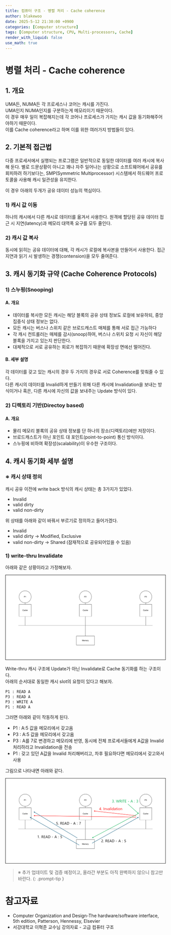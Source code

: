 ```yaml
---
title: 컴퓨터 구조 - 병렬 처리 - Cache coherence
author: blakewoo
date: 2025-5-12 21:30:00 +0900
categories: [Computer structure]
tags: [Computer structure, CPU, Multi-processors, Cache] 
render_with_liquid: false
use_math: true
---
```


# 병렬 처리 - Cache coherence
## 1. 개요
UMA든, NUMA든 각 프로세스나 코어는 캐시를 가진다.   
UMA인지 NUMA인지를 구분하는게 메모리이기 때문이다.   
이 경우 매우 일이 복잡해지는데 각 코어나 프로세스가 가지는 캐시 값을 동기화해주어야하기 때문이다.   
이를 Cache coherence라고 하며 이를 위한 여러가지 방법들이 있다.

## 2. 기본적 접근법
다중 프로세서에서 실행되는 프로그램은 일반적으로 동일한 데이터를 여러 캐시에 복사해 둔다.
별로 드문상황이 아니고 꽤나 자주 일어나는 상황으로 소프트웨어에서 공유를 회피하려 하기보다는,
SMP(Symmetric Multiprocessor) 시스템에서 하드웨어 프로토콜을 사용해 캐시 일관성을 유지한다.

이 경우 아래의 두개가 공유 데이터 성능의 핵심이다.

### 1) 캐시 값 이동
하나의 캐시에서 다른 캐시로 데이터를 옮겨서 사용한다.
원격에 할당된 공유 데이터 접근 시 지연(latency)과 메모리 대역폭 요구를 모두 줄인다.

### 2) 캐시 값 복사
동시에 읽히는 공유 데이터에 대해, 각 캐시가 로컬에 복사본을 만들어서 사용한다.
접근 지연과 읽기 시 발생하는 경쟁(contension)을 모두 줄여준다.

## 3. 캐시 동기화 규약 (Cache Coherence Protocols)

### 1) 스누핑(Snooping)
#### A. 개요
- 데이터를 복사한 모든 캐시는 해당 블록의 공유 상태 정보도 로컬에 보유하되, 중앙집중식 상태 정보는 없다.
- 모든 캐시는 버스나 스위치 같은 브로드캐스트 매체를 통해 서로 접근 가능하다
- 각 캐시 컨트롤러는 매체를 감시(snoop)하여, 버스나 스위치 요청 시 자신이 해당 블록을 가지고 있는지 판단한다.
- 대체적으로 서로 공유하는 회로가 복잡하기 때문에 확장성 면에선 떨어진다.

#### B. 세부 설명
각 데이터를 갖고 있는 캐시의 경우 두 가지의 경우로 서로 Coherence를 맞춰줄 수 있다.   
다른 캐시의 데이터를 Invalid하게 만들기 위해 다른 캐시에 Invalidation을 보내는 방식이거나
혹은, 다른 캐시에 자신의 값을 보내주는 Update 방식이 있다.

### 2) 디렉토리 기반(Directoy based)
#### A. 개요
- 물리 메모리 블록의 공유 상태 정보를 단 하나의 장소(디렉토리)에만 저장이다.
- 브로드캐스트가 아닌 포인트 대 포인트(point-to-point) 통신 방식이다.
- 스누핑에 비하여 확장성(scalability)이 우수한 구조이다.


## 4. 캐시 동기화 세부 설명
### ※ 캐시 상태 정의
캐시 공유 이전에 write back 방식의 캐시 상태는 총 3가지가 있었다.
- Invalid
- valid dirty
- valid non-dirty

위 상태를 아래와 같이 바꿔서 부르기로 정의하고 들어가겠다.
- Invalid
- valid dirty -> Modified, Exclusive
- valid non-dirty -> Shared (잠재적으로 공유되어있을 수 있음)

### 1) write-thru Invalidate
아래와 같은 상황이라고 가정해보자.

![img.png](/assets/blog/cs/parallel/cache_coherence/img.png)

Write-thru 캐시 구조에 Update가 아닌 Invalidate로 Cache 동기화를 하는 구조이다.   
아래의 순서대로 동일한 캐시 slot의 요청이 있다고 해보자.

```
P1 : READ A
P3 : READ A
P3 : WRITE A
P1 : READ A
```
그러면 아래와 같이 작동하게 된다.

- P1 : A:5 값을 메모리에서 갖고옴
- P3 : A:5 값을 메모리에서 갖고옴
- P3 : A를 7로 변경하고 메모리에 반영, 동시에 전체 프로세서들에게 A값을 Invalid 처리하라고 Invalidation을 전송
- P1 : 갖고 있던 A값을 Invalid 처리해버리고, 차후 필요하다면 메모리에서 갖고와서 사용

그림으로 나타내면 아래와 같다.

![img_1.png](/assets/blog/cs/parallel/cache_coherence/img_1.png)

> ※ 추가 업데이트 및 검증 예정이고, 올라간 부분도 아직 완벽하지 않으니 참고만 바란다.
{: .prompt-tip }


# 참고자료
- Computer Organization and Design-The hardware/software interface, 5th edition, Patterson, Hennessy, Elsevier
- 서강대학교 이혁준 교수님 강의자료 - 고급 컴퓨터 구조

